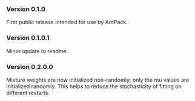 ### Version 0.1.0
First public release intended for use by AntPack.

### Version 0.1.0.1
Minor update to readme.

### Version 0.2.0.0
Mixture weights are now initialized non-randomly; only the mu
values are initialized randomly. This helps to reduce the
stochasticity of fitting on different restarts.
